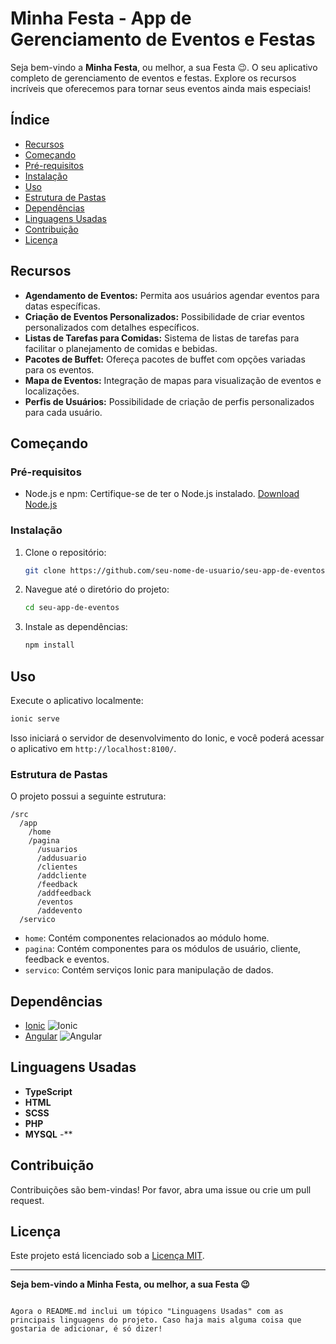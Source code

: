 # Minha Festa - App de Gerenciamento de Eventos e Festas

Seja bem-vindo a **Minha Festa**, ou melhor, a sua Festa 😉. O seu aplicativo completo de gerenciamento de eventos e festas.  Explore os recursos incríveis que oferecemos para tornar seus eventos ainda mais especiais!

## Índice

- [Recursos](#recursos)
- [Começando](#começando)
- [Pré-requisitos](#pré-requisitos)
- [Instalação](#instalação)
- [Uso](#uso)
- [Estrutura de Pastas](#estrutura-de-pastas)
- [Dependências](#dependências)
- [Linguagens Usadas](#linguagens-usadas)
- [Contribuição](#contribuição)
- [Licença](#licença)

## Recursos

- **Agendamento de Eventos:** Permita aos usuários agendar eventos para datas específicas.
- **Criação de Eventos Personalizados:** Possibilidade de criar eventos personalizados com detalhes específicos.
- **Listas de Tarefas para Comidas:** Sistema de listas de tarefas para facilitar o planejamento de comidas e bebidas.
- **Pacotes de Buffet:** Ofereça pacotes de buffet com opções variadas para os eventos.
- **Mapa de Eventos:** Integração de mapas para visualização de eventos e localizações.
- **Perfis de Usuários:** Possibilidade de criação de perfis personalizados para cada usuário.

## Começando

### Pré-requisitos

- Node.js e npm: Certifique-se de ter o Node.js instalado. [Download Node.js](https://nodejs.org/)

### Instalação

1. Clone o repositório:

    ```bash
    git clone https://github.com/seu-nome-de-usuario/seu-app-de-eventos.git
    ```

2. Navegue até o diretório do projeto:

    ```bash
    cd seu-app-de-eventos
    ```

3. Instale as dependências:

    ```bash
    npm install
    ```

## Uso

Execute o aplicativo localmente:

```bash
ionic serve
```

Isso iniciará o servidor de desenvolvimento do Ionic, e você poderá acessar o aplicativo em `http://localhost:8100/`.

### Estrutura de Pastas

O projeto possui a seguinte estrutura:

```
/src
  /app
    /home
    /pagina
      /usuarios
      /addusuario
      /clientes
      /addcliente
      /feedback
      /addfeedback
      /eventos
      /addevento
  /servico
```

- `home`: Contém componentes relacionados ao módulo home.
- `pagina`: Contém componentes para os módulos de usuário, cliente, feedback e eventos.
- `servico`: Contém serviços Ionic para manipulação de dados.

## Dependências

- [Ionic](https://ionicframework.com/) ![Ionic](https://img.shields.io/badge/Ionic-5.0.0-brightgreen)
- [Angular](https://angular.io/) ![Angular](https://img.shields.io/badge/Angular-11.0.0-brightgreen)

## Linguagens Usadas

- **TypeScript**
- **HTML**
- **SCSS**
- **PHP**
- **MYSQL**
-**

## Contribuição

Contribuições são bem-vindas! Por favor, abra uma issue ou crie um pull request.

## Licença

Este projeto está licenciado sob a [Licença MIT](LICENSE).

---

**Seja bem-vindo a Minha Festa, ou melhor, a sua Festa 😉**
```

Agora o README.md inclui um tópico "Linguagens Usadas" com as principais linguagens do projeto. Caso haja mais alguma coisa que gostaria de adicionar, é só dizer!
